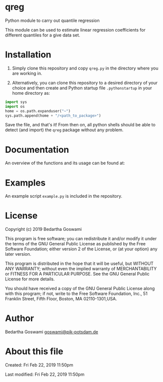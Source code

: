 # qreg
Python module to carry out quantile regression

This module can be used to estimate linear regression coefficients for
different quantiles for a give data set.


# Installation

1. Simply clone this repository and copy ``qreg.py`` in the directory
   where you are working in.

2. Alternatively, you can clone this repository to a desired directory
   of your choice and then create and Python startup file
   ``.pythonstartup`` in your home directory as:

```python
import sys
import os
home = os.path.expanduser("~")
sys.path.append(home + "/<path_to_package>")
```

Save the file, and that's it! From then on, all python shells should be
able to detect (and import) the ``qreg`` package without any problem.

# Documentation

An overview of the functions and its usage can be found at:


# Examples

An example script ``example.py`` is included in the repository. 

# License

Copyright (c) 2019 Bedartha Goswami

This program is free software; you can redistribute it and/or modify it
under the terms of the GNU General Public License as published by the
Free Software Foundation; either version 2 of the License, or (at your
option) any later version.

This program is distributed in the hope that it will be useful, but
WITHOUT ANY WARRANTY; without even the implied warranty of
MERCHANTABILITY or FITNESS FOR A PARTICULAR PURPOSE. See the GNU General
Public License for more details.

You should have received a copy of the GNU General Public License along
with this program; if not, write to the Free Software Foundation, Inc.,
51 Franklin Street, Fifth Floor, Boston, MA 02110-1301,USA.

# Author

Bedartha Goswami <goswami@pik-potsdam.de>

# About this file

Created: Fri Feb 22, 2019  11:50pm

Last modified: Fri Feb 22, 2019  11:50pm



